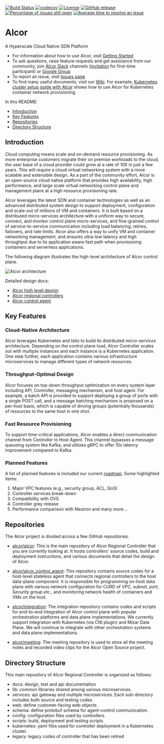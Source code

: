 [![Build Status](https://travis-ci.org/futurewei-cloud/alcor.svg?branch=master)](https://travis-ci.org/futurewei-cloud/alcor)
[![codecov](https://codecov.io/gh/futurewei-cloud/alcor/branch/master/graph/badge.svg)](https://codecov.io/gh/futurewei-cloud/alcor)
[![License](https://img.shields.io/badge/license-Apache%202.0-blue.svg)](https://opensource.org/licenses/Apache-2.0)
[![GitHub release](https://img.shields.io/badge/release-download-orange.svg)](https://github.com/futurewei-cloud/alcor)
[![Percentage of issues still open](http://isitmaintained.com/badge/open/futurewei-cloud/alcor.svg)](http://isitmaintained.com/project/futurewei-cloud/alcor "Percentage of issues still open")
[![Average time to resolve an issue](http://isitmaintained.com/badge/resolution/futurewei-cloud/alcor.svg)](http://isitmaintained.com/project/futurewei-cloud/alcor "Average time to resolve an issue")

# Alcor
A Hyperscale Cloud Native SDN Platform

* For information about how to use Alcor, visit [Getting Started](docs/README.md)
* To ask questions, raise feature requests and get assistance from our community, join [Alcor Slack](https://alcor-networking.slack.com/) channels ([invitation](https://join.slack.com/t/alcor-networking/shared_invite/zt-cudckviu-hcsMI4LWB4cRWy4hn3N3oQ) for first-time participant) or [Google Group](https://groups.google.com/forum/#!forum/alcor-dev)
* To report an issue, visit [Issues page](https://github.com/futurewei-cloud/Alcor/issues)
* To find many useful documents, visit our [Wiki](https://github.com/futurewei-cloud/Alcor/wiki).
For example, [Kubernetes cluster setup guide with Alcor](https://github.com/futurewei-cloud/mizar-mp/wiki/K8s-Cluster-Setup-Guide-with-Mizar-MP)
shows how to use Alcor for Kubernetes container network provisioning.

In this README:

- [Introduction](#introduction)
- [Key Features](#key-features)
- [Repositories](#repositories)
- [Directory Structure](#directory-structure)

## Introduction
Cloud computing means scale and on-demand resource provisioning.
As more enterprise customers migrate their on premise workloads to the cloud,
the user base of a cloud provider could grow at a rate of 10X in just a few years.
This will require a cloud virtual networking system with a more scalable and extensible design.
As a part of the community effort,
Alcor is an open-source cloud native platform that provides high availability, high performance, and large scale
virtual networking control plane and management plane at a high resource provisioning rate.

Alcor leverages the latest SDN and container technologies as well as an advanced distributed system design to
support deployment, configuration and scale-out of millions of VM and containers.
It is built based on a distributed micro-services architecture with a uniform way to secure, connect, and monitor
control plane micro-services,
and fine-grained control of service-to-service communication including load balancing, retries, failovers, and rate limits.
Alcor also offers a way to unify VM and container networking management,
and ensures ultra-low latency and high throughput due to its
application aware fast path when provisioning containers and serverless applications.

The following diagram illustrates the high-level architecture of Alcor control plane.

![Alcor architecture](docs/modules/ROOT/images/alcor_architecture.PNG)

Detailed design docs:

- [Alcor high level design](/docs/modules/ROOT/pages/index.adoc)
- [Alcor regional controllers](/docs/modules/ROOT/pages/high_level/controller.adoc)
- [Alcor control agent](https://github.com/futurewei-cloud/AlcorControlAgent/blob/master/docs/design.adoc)

## Key Features

### Cloud-Native Architecture
Alcor leverages Kubernetes and Istio to build its distributed _micro-services_ architecture.
Depending on the control plane load, Alcor Controller scales out with multiple instances and each instance is a Kubernetes application.
One step further, each application contains various infrastructure microservices to manage different types of network resources.

### Throughput-Optimal Design
Alcor focuses on top-down throughput optimization on every system layer including API, Controller, messaging mechanism,
and host agent.
For example,
a batch API is provided to support deploying a group of ports with a single POST call, and
a message batching mechanism is proposed on a per-host basis, which is capable of driving groups (potentially thousands)
of resources to the same host in one shot.

### Fast Resource Provisioning
To support time-critical applications, Alcor enables a direct communication channel from Controller to Host Agent.
This channel bypasses a message queueing system like Kafka, and utilizes gRPC to offer 10x latency improvement compared to Kafka.

<!-- ### Large-Scale Network Resource Management-->
<!-- ### Unified Management for VM and Containers-->

### Planned Features

A list of planned features is included our current [roadmap](https://github.com/futurewei-cloud/alcor/wiki/Roadmap).
Some highlighted items:
1. Major VPC features (e.g., security group, ACL, QoS)
2. Controller services break-down
3. Compatibility with OVS
4. Controller grey release
5. Performance comparison with Neutron and many more...

## Repositories
The Alcor project is divided across a few GitHub repositories.

- [alcor/alcor](https://github.com/futurewei-cloud/alcor):
This is the main repository of Alcor Regional Controller that you are currently looking at.
It hosts controllers' source codes, build and deployment instructions, and various documents that detail the design of Alcor.

- [alcor/alcor_control_agent](https://github.com/futurewei-cloud/alcor-control-agent):
This repository contains source codes for a host-level stateless agent that connects regional controllers to the host data-plane component.
It is responsible for programming on-host data plane with various network configuration for CURD of _VPC, subnet, port, Security group etc._,
 and monitoring network health of containers and VMs on the host.

- [alcor/integration](https://github.com/futurewei-cloud/alcor-int):
The integration repository contains codes and scripts for end-to-end integration of Alcor control plane with popular orchestration platforms and data plane implementations.
We currently support integration with Kubernetes (via CNI plugin) and Mizar Data Plane.
We will continue to integrate with other orchestration systems and data plane implementations.

- [alcor/meeting](https://github.com/futurewei-cloud/alcor-meeting):
The meeting repository is used to store all the meeting notes and recorded video clips for the Alcor Open Source project.

## Directory Structure
This main repository of Alcor Regional Controller is organized as follows:
* docs: design, test and api documentation
* lib: common libraries shared among various microservices.
* services: api gateway and multiple microservices. Each sub-directory includes both source and testing codes.
* web: define customer-facing web objects.
* schema: define protobuf schema for agent-control communication.
* config: configuration files used by controllers.
* scripts: build, deployment and testing scripts
* kubernetes: yaml files used for controller deployment in a Kubernetes cluster.
* legacy: legacy codes of controller that has been retired
